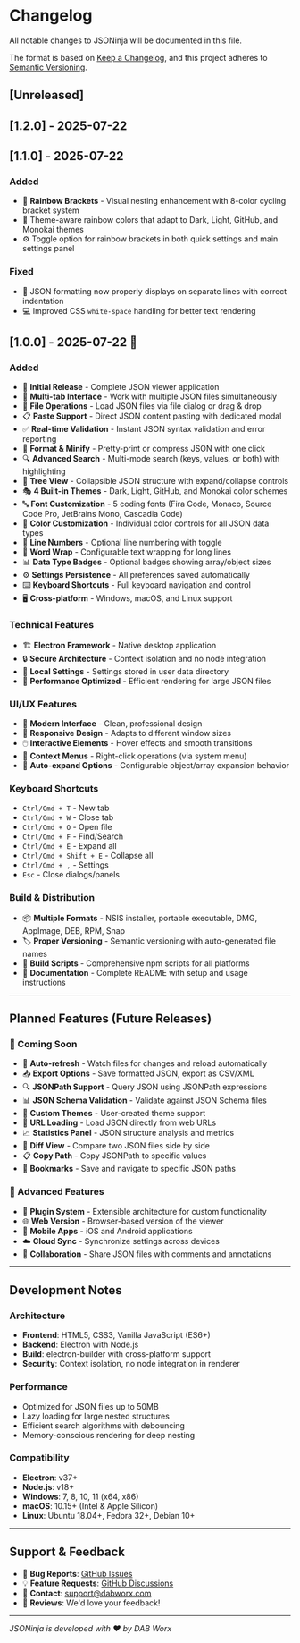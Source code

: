 # Changelog

All notable changes to JSONinja will be documented in this file.

The format is based on [Keep a Changelog](https://keepachangelog.com/en/1.0.0/),
and this project adheres to [Semantic Versioning](https://semver.org/spec/v2.0.0.html).

## [Unreleased]

## [1.2.0] - 2025-07-22

## [1.1.0] - 2025-07-22

### Added
- 🌈 **Rainbow Brackets** - Visual nesting enhancement with 8-color cycling bracket system
- 🎨 Theme-aware rainbow colors that adapt to Dark, Light, GitHub, and Monokai themes
- ⚙️ Toggle option for rainbow brackets in both quick settings and main settings panel

### Fixed
- 🔧 JSON formatting now properly displays on separate lines with correct indentation
- 💻 Improved CSS `white-space` handling for better text rendering

## [1.0.0] - 2025-07-22 🎉

### Added
- 🚀 **Initial Release** - Complete JSON viewer application
- 📑 **Multi-tab Interface** - Work with multiple JSON files simultaneously
- 📁 **File Operations** - Load JSON files via file dialog or drag & drop
- 📋 **Paste Support** - Direct JSON content pasting with dedicated modal
- ✅ **Real-time Validation** - Instant JSON syntax validation and error reporting
- 🎨 **Format & Minify** - Pretty-print or compress JSON with one click
- 🔍 **Advanced Search** - Multi-mode search (keys, values, or both) with highlighting
- 🌳 **Tree View** - Collapsible JSON structure with expand/collapse controls
- 🎭 **4 Built-in Themes** - Dark, Light, GitHub, and Monokai color schemes
- 🔤 **Font Customization** - 5 coding fonts (Fira Code, Monaco, Source Code Pro, JetBrains Mono, Cascadia Code)
- 🎨 **Color Customization** - Individual color controls for all JSON data types
- 📏 **Line Numbers** - Optional line numbering with toggle
- 📝 **Word Wrap** - Configurable text wrapping for long lines
- 📊 **Data Type Badges** - Optional badges showing array/object sizes
- ⚙️ **Settings Persistence** - All preferences saved automatically
- ⌨️ **Keyboard Shortcuts** - Full keyboard navigation and control
- 🖥️ **Cross-platform** - Windows, macOS, and Linux support

### Technical Features
- 🏗️ **Electron Framework** - Native desktop application
- 🔒 **Secure Architecture** - Context isolation and no node integration
- 💾 **Local Settings** - Settings stored in user data directory
- 🎯 **Performance Optimized** - Efficient rendering for large JSON files

### UI/UX Features
- 🎨 **Modern Interface** - Clean, professional design
- 📱 **Responsive Design** - Adapts to different window sizes
- 🖱️ **Interactive Elements** - Hover effects and smooth transitions
- 🎯 **Context Menus** - Right-click operations (via system menu)
- 🔄 **Auto-expand Options** - Configurable object/array expansion behavior

### Keyboard Shortcuts
- `Ctrl/Cmd + T` - New tab
- `Ctrl/Cmd + W` - Close tab
- `Ctrl/Cmd + O` - Open file
- `Ctrl/Cmd + F` - Find/Search
- `Ctrl/Cmd + E` - Expand all
- `Ctrl/Cmd + Shift + E` - Collapse all
- `Ctrl/Cmd + ,` - Settings
- `Esc` - Close dialogs/panels

### Build & Distribution
- 📦 **Multiple Formats** - NSIS installer, portable executable, DMG, AppImage, DEB, RPM, Snap
- 🏷️ **Proper Versioning** - Semantic versioning with auto-generated file names
- 🔧 **Build Scripts** - Comprehensive npm scripts for all platforms
- 📖 **Documentation** - Complete README with setup and usage instructions

---

## Planned Features (Future Releases)

### 🔮 Coming Soon
- 🔄 **Auto-refresh** - Watch files for changes and reload automatically
- 📤 **Export Options** - Save formatted JSON, export as CSV/XML
- 🔍 **JSONPath Support** - Query JSON using JSONPath expressions
- 📊 **JSON Schema Validation** - Validate against JSON Schema files
- 🎨 **Custom Themes** - User-created theme support
- 🔗 **URL Loading** - Load JSON directly from web URLs
- 📈 **Statistics Panel** - JSON structure analysis and metrics
- 🔄 **Diff View** - Compare two JSON files side by side
- 📋 **Copy Path** - Copy JSONPath to specific values
- 🎯 **Bookmarks** - Save and navigate to specific JSON paths

### 🚀 Advanced Features
- 🔌 **Plugin System** - Extensible architecture for custom functionality
- 🌐 **Web Version** - Browser-based version of the viewer
- 📱 **Mobile Apps** - iOS and Android applications
- ☁️ **Cloud Sync** - Synchronize settings across devices
- 🤝 **Collaboration** - Share JSON files with comments and annotations

---

## Development Notes

### Architecture
- **Frontend**: HTML5, CSS3, Vanilla JavaScript (ES6+)
- **Backend**: Electron with Node.js
- **Build**: electron-builder with cross-platform support
- **Security**: Context isolation, no node integration in renderer

### Performance
- Optimized for JSON files up to 50MB
- Lazy loading for large nested structures
- Efficient search algorithms with debouncing
- Memory-conscious rendering for deep nesting

### Compatibility
- **Electron**: v37+
- **Node.js**: v18+
- **Windows**: 7, 8, 10, 11 (x64, x86)
- **macOS**: 10.15+ (Intel & Apple Silicon)
- **Linux**: Ubuntu 18.04+, Fedora 32+, Debian 10+

---

## Support & Feedback

- 🐛 **Bug Reports**: [GitHub Issues](https://github.com/KrunchMuffin/jsoninja/issues)
- 💡 **Feature Requests**: [GitHub Discussions](https://github.com/KrunchMuffin/jsoninja/discussions)
- 📧 **Contact**: support@dabworx.com
- 🌟 **Reviews**: We'd love your feedback!

---

*JSONinja is developed with ❤️ by DAB Worx*
